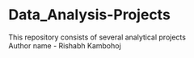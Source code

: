 # Data_Analysis-Projects
This repository consists of several analytical projects
<Br>
Author name - Rishabh Kambohoj

